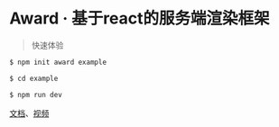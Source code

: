 # Award · 基于react的服务端渲染框架

> 快速体验

```sh
$ npm init award example

$ cd example

$ npm run dev
```

[文档](http://openact.ximalaya.com/award/docs/basic/intro/)、[视频](https://space.bilibili.com/353384906/channel/detail?cid=97973)